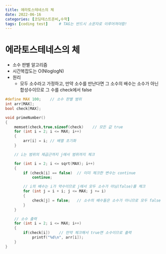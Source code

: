 ```yaml
---
title: 에라토스테네스의 체
date: 2022-06-16
categories: [코딩테스트준비,수학]
tags: [coding test]		# TAG는 반드시 소문자로 이루어져야함!
---
```


에라토스테네스의 체
=======================
 * 소수 판별 알고리즘
 * 시간복잡도는 O(NloglogN)
 * 원리
    * 모두 소수라고 가정하고, 만약 소수를 만난다면 그 소수의 배수는 소수가 아닌 합성수이므로 그 수를 check에서 false

```c++
#define MAX 100;    // 소수 판별 범위
int arr[MAX];
bool check[MAX];

void primeNumber()
{
    memset(check,true,sizeof(check)    // 모든 값 true
    for (int i = 2; i <= MAX; i++)
    {
        arr[i] = i; // 배열 초기화
    }

    // i는 범위의 제곱근까지 j에서 범위까지 체크

    for (int i = 2; i <= sqrt(MAX); i++) 
    {
        if (check[i] == false)  // 이미 체크한 변수는 continue
            continue;

        // i의 배수는 i가 약수이므로 j에서 모두 소수가 아님(false)를 체크
        for (int j = i + i; j <= MAX; j += i)
        {
            check[j] = false;   // 소수의 배수들은 소수가 아니므로 모두 false
        }
    }

    // 소수 출력
    for (int i = 2; i <= MAX; i++)
    {
        if(check[i])    // 만약 체크해서 true면 소수이므로 출력
            printf("%d\n", arr[i]);
    }
}
```